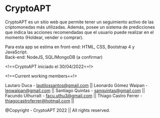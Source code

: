 # CryptoAPT

CryptoAPT es un sitio web que permite tener un seguimiento activo de las criptomonedas más utilizadas. Además, posee un sistema de predicciones que indica las acciones recomendadas que el usuario puede realizar en el momento (Holdear, vender o comprar).

Para esta app se estima en front-end: HTML, CSS, Bootstrap 4 y JavaScript.
<br>
Back-end: NodeJS, SQL/MongoDB (a confirmar)

<!==CryptoAPT iniciado el 30/04/2022==!>

<!==Current working members==!>

Lautaro Duca - lautilossantos@gmail.com ||
Leonardo Gómez Waipan - leowaipan@gmail.com ||
Santiago Quintas - sanquintas@gmail.com ||
Facundo Uthurralt - facu.uthu3@gmail.com ||
Thiago Castro Ferrer - thiagocastroferrer@hotmail.com ||


@Copyright - CryptoAPT 2022 || All rights reserved.
